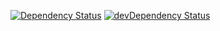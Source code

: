 [![Dependency Status](https://david-dm.org/dragonprojects/node-red-contrib-dnode.svg)](https://david-dm.org/dragonprojects/node-red-contrib-dnode)
[![devDependency Status](https://david-dm.org/dragonprojects/node-red-contrib-dnode/dev-status.svg)](https://david-dm.org/dragonprojects/node-red-contrib-dnode?type=dev)

